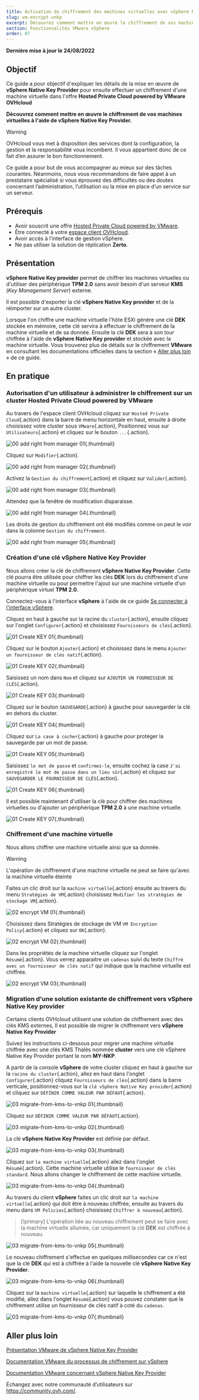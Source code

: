 ```yaml
---
title: Activation du chiffrement des machines virtuelles avec vSphere Native Key Provider
slug: vm-encrypt-vnkp
excerpt: Découvrez comment mettre en œuvre le chiffrement de vos machines virtuelles avec vSphere Native Key Provider
section: Fonctionnalités VMware vSphere
order: 07
---
```


**Dernière mise à jour le 24/08/2022**

## Objectif


Ce guide a pour objectif d'expliquer les détails de la mise en œuvre de **vSphere Native Key Provider** pour ensuite effectuer un chiffrement d'une machine virtuelle dans l'offre **Hosted Private Cloud powered by VMware** **OVHcloud**

**Découvrez comment mettre en œuvre le chiffrement de vos machines virtuelles à l'aide de vSphere Native Key Provider.**

> [!warning]
> OVHcloud vous met à disposition des services dont la configuration, la gestion et la responsabilité vous incombent. Il vous appartient donc de ce fait d’en assurer le bon fonctionnement.
>
> Ce guide a pour but de vous accompagner au mieux sur des tâches courantes. Néanmoins, nous vous recommandons de faire appel à un prestataire spécialisé si vous éprouvez des difficultés ou des doutes concernant l’administration, l’utilisation ou la mise en place d’un service sur un serveur.
>

## Prérequis

- Avoir souscrit une offre [Hosted Private Cloud powered by VMware](https://www.ovh.com/fr/private-cloud/).
- Être connecté à votre [espace client OVHcloud](https://www.ovh.com/auth/?action=gotomanager&from=https://www.ovh.com/fr/&ovhSubsidiary=fr).
- Avoir accès à l’interface de gestion vSphere.
- Ne pas utiliser la solution de réplication **Zerto**.

## Présentation

**vSphere Native Key provider** permet de chiffrer les machines virtuelles ou d'utiliser des périphérique **TPM 2.0** sans avoir besoin d'un serveur **KMS** (*Key Management Server*) externe.

Il est possible d'exporter la clé **vSphere Native Key provider** et de la réimporter sur un autre cluster.

Lorsque l'on chiffre une machine virtuelle l'hôte ESXi génère une clé **DEK** stockée en mémoire, cette clé servira à effectuer le chiffrement de la machine virtuelle et de sa donnée. Ensuite la clé **DEK** sera à son tour chiffrée à l'aide de **vSphere Native Key provider** et stockée avec la machine virtuelle. Vous trouverez plus de détails sur le chiffrement **VMware** en consultant les documentations officielles dans la section « [Aller plus loin](#gofurther) » de ce guide.

## En pratique

### Autorisation d'un utilisateur à administrer le chiffrement sur un cluster Hosted Private Cloud powered by VMware 

Au travers de l'espace client OVHcloud cliquez sur `Hosted Private Cloud`{.action} dans la barre de menu horizontale en haut, ensuite à droite choisissez votre cluster sous `VMware`{.action}, Positionnez vous sur `Utilisateurs`{.action} et cliquez sur le bouton  `...`{.action}.

![00 add right from manager 01](images/00-add-right-from-manager01.png){.thumbnail}

Cliquez sur `Modifier`{.action}.

![00 add right from manager 02](images/00-add-right-from-manager02.png){.thumbnail}

Activez la `Gestion du chiffrement`{.action} et cliquez sur `Valider`{.action}.

![00 add right from manager 03](images/00-add-right-from-manager03.png){.thumbnail}

Attendez que la fenêtre de modification disparaisse.

![00 add right from manager 04](images/00-add-right-from-manager04.png){.thumbnail}

Les droits de gestion du chiffrement ont été modifiés comme on peut le voir dans la colonne `Gestion du chiffrement`.

![00 add right from manager 05](images/00-add-right-from-manager05.png){.thumbnail}

### Création d'une clé **vSphere Native Key Provider**

Nous allons créer la clé de chiffrement **vSphere Native Key Provider**. Cette clé pourra être utilisée pour chiffrer les clés **DEK** lors du chiffrement d'une machine virtuelle ou pour permettre l'ajout sur une machine virtuelle d'un périphérique virtuel **TPM 2.0**.

Connectez-vous à l'interface **vSphere** à l'aide de ce guide [Se connecter à l'interface vSphere](https://docs.ovh.com/fr/private-cloud/connexion-interface-vsphere/).

Cliquez en haut à gauche sur la racine du `cluster`{.action}, ensuite cliquez sur l'onglet `Configurer`{.action} et choisissez `Fournisseurs de clés`{.action}.

![01 Create KEY 01](images/01-create-key01.png){.thumbnail}

Cliquez sur le bouton `Ajouter`{.action} et choisissez dans le menu `Ajouter un fournisseur de clés natif`{.action}.

![01 Create KEY 02](images/01-create-key02.png){.thumbnail}

Saisissez un nom dans `Nom` et cliquez sur `AJOUTER UN FOURNISSEUR DE CLÉS`{.action}.

![01 Create KEY 03](images/01-create-key03.png){.thumbnail}

Cliquez sur le bouton `SAUVEGARDE`{.action} à gauche pour sauvegarder la clé en dehors du cluster.

![01 Create KEY 04](images/01-create-key04.png){.thumbnail}

Cliquez sur `La case à cocher`{.action} à gauche pour protéger la sauvegarde par un mot de passe.

![01 Create KEY 05](images/01-create-key05.png){.thumbnail}

Saisissez `le mot de passe` et `confirmez-le`, ensuite cochez la case `J'ai enregistré le mot de passe dans un lieu sûr`{.action} et cliquez sur `SAUVEGARDER LE FOURNISSEUR DE CLÉS`{.action}.

![01 Create KEY 06](images/01-create-key06.png){.thumbnail}

Il est possible maintenant d'utiliser la clé pour chiffrer des machines virtuelles ou d'ajouter un périphérique **TPM 2.0** à une machine virtuelle.

![01 Create KEY 07](images/01-create-key07.png){.thumbnail}

### Chiffrement d'une machine virtuelle

Nous allons chiffrer une machine virtuelle ainsi que sa donnée. 

> [!warning]
> L'opération de chiffrement d'une machine virtuelle ne peut se faire qu'avec la machine virtuelle éteinte
>

Faites un clic droit sur la `machine virtuelle`{.action} ensuite au travers du menu `Stratégies de VM`{.action} choisissez `Modifier les stratégies de stockage VM`{.action}.

![02 encrypt VM 01](images/02-encrypt-vm01.png){.thumbnail}

Choisissez dans Stratégies de stockage de VM `VM Encryption Policy`{.action} et cliquez sur `OK`{.action}.

![02 encrypt VM 02](images/02-encrypt-vm02.png){.thumbnail}

Dans les propriétés de la machine virtuelle cliquez sur l'onglet `Résumé`{.action}. Vous verrez apparaitre un `cadenas` suivi du texte `Chiffré avec un fournisseur de clés natif` qui indique que la machine virtuelle est chiffrée. 

![02 encrypt VM 03](images/02-encrypt-vm03.png){.thumbnail} 

### Migration d'une solution existante de chiffrement vers **vSphere Native Key provider**

Certains clients OVHcloud utilisent une solution de chiffrement avec des clés KMS externes, Il est possible de migrer le chiffrement vers **vSphere Native Key Provider**

Suivez les instructions ci-dessous pour migrer une machine virtuelle chiffrée avec une clés KMS Thalès nommée **cluster** vers une clé vSphere Native Key Provider portant le nom **MY-NKP**.

A partir de la console **vSphere** de votre cluster cliquez en haut à gauche sur la `racine du cluster`{.action}, allez en haut dans l'onglet `Configurer`{.action} cliquez `Fournisseurs de clés`{.action} dans la barre verticale, positionnez-vous sur la `clé vSphere Native Key provider`{.action} et cliquez sur `DÉFINIR COMME VALEUR PAR DÉFAUT`{.action}.

![03 migrate-from-kms-to-vnkp 01](images/03-migrate-from-kms-to-vnkp01.png){.thumbnail}

Cliquez sur `DÉFINIR COMME VALEUR PAR DÉFAUT`{.action}.

![03 migrate-from-kms-to-vnkp 02](images/03-migrate-from-kms-to-vnkp02.png){.thumbnail}

La clé **vSphere Native Key Provider** est définie par défaut.

![03 migrate-from-kms-to-vnkp 03](images/03-migrate-from-kms-to-vnkp03.png){.thumbnail}

Cliquez sur `la machine virtuelle`{.action} allez dans l'onglet `Résumé`{.action}. Cette machine virtuelle utilise le `fournisseur de clés standard`. Nous allons changer le chiffrement de cette machine virtuelle.

![03 migrate-from-kms-to-vnkp 04](images/03-migrate-from-kms-to-vnkp04.png){.thumbnail}

Au travers du client **vSphere** faites un clic droit sur `la machine virtuelle`{.action} qui doit être à nouveau chiffrée, ensuite au travers du menu dans `VM Policies`{.action} choisissez `Chiffrer à nouveau`{.action}.

> [!primary]
> L'opération liée au nouveau chiffrement peut se faire avec la machine virtuelle allumée, car uniquement la clé **DEK** est chiffrée à nouveau.
>

![03 migrate-from-kms-to-vnkp 05](images/03-migrate-from-kms-to-vnkp05.png){.thumbnail}

Le nouveau chiffrement s'effectue en quelques millisecondes car ce n'est que la clé **DEK** qui est à chiffrée à l'aide la nouvelle clé **vSphere Native Key Provider**.

![03 migrate-from-kms-to-vnkp 06](images/03-migrate-from-kms-to-vnkp06.png){.thumbnail}

Cliquez sur la `machine virtuelle`{.action} sur laquelle le chiffrement a été modifié, allez dans l'onglet `Résumé`{.action} vous pouvez constater que le chiffrement utilise un fournisseur de clés natif à coté du `cadenas`.

![03 migrate-from-kms-to-vnkp 07](images/03-migrate-from-kms-to-vnkp07.png){.thumbnail}

## Aller plus loin <a name="gofurther"></a>

[Présentation VMware de vSphere Native Key Provider](https://core.vmware.com/native-key-provider)

[Documentation VMware du processus de chiffrement sur vSphere](https://docs.vmware.com/fr/VMware-vSphere/7.0/com.vmware.vsphere.security.doc/GUID-4A8FA061-0F20-4338-914A-2B7A57051495.html#GUID-4A8FA061-0F20-4338-914A-2B7A57051495)

[Documentation VMware concernant vSphere Native Key Provider](https://docs.vmware.com/fr/VMware-vSphere/7.0/com.vmware.vsphere.security.doc/GUID-54B9FBA2-FDB1-400B-A6AE-81BF3AC9DF97.html#GUID-54B9FBA2-FDB1-400B-A6AE-81BF3AC9DF97)

Échangez avec notre communauté d’utilisateurs sur <https://community.ovh.com/>.


